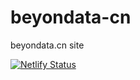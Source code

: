# beyondata-cn
beyondata.cn site

[![Netlify Status](https://api.netlify.com/api/v1/badges/5e729933-1034-46e6-be77-8dd8c225dfbd/deploy-status)](https://app.netlify.com/sites/beyondata/deploys)
